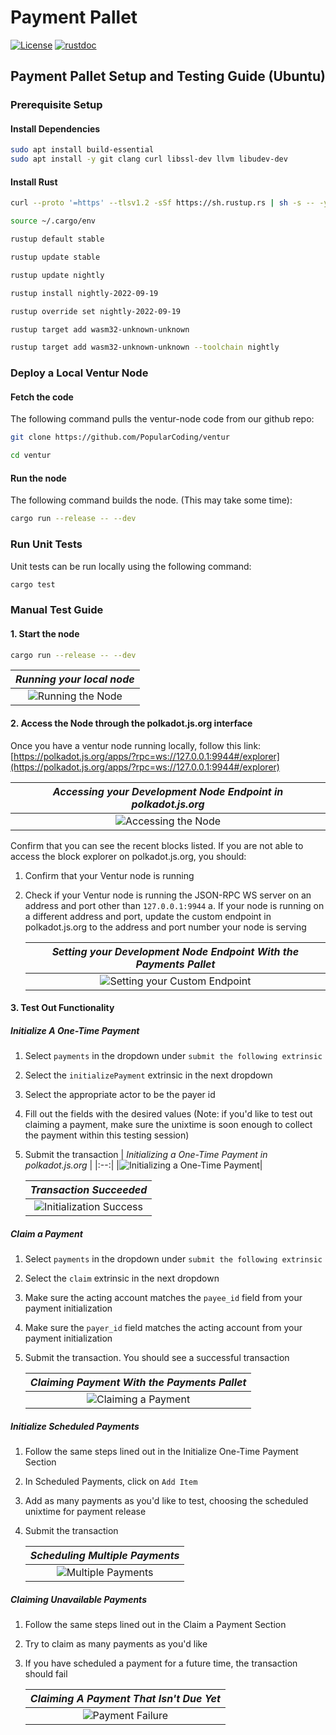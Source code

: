 # Payment Pallet

[![License](https://img.shields.io/github/license/Popular-Coding/ventur?color=green)](https://github.com/Popular-Coding/ventur/blob/main/LICENSE)
[![rustdoc](https://img.shields.io/badge/rustdoc-payment_pallet-informational)](https://docs.ventur.network/pallet_payments/index.html)

## Payment Pallet Setup and Testing Guide (Ubuntu)

### Prerequisite Setup

#### Install Dependencies

```bash
sudo apt install build-essential
sudo apt install -y git clang curl libssl-dev llvm libudev-dev
```

#### Install Rust

```bash
curl --proto '=https' --tlsv1.2 -sSf https://sh.rustup.rs | sh -s -- -y

source ~/.cargo/env

rustup default stable

rustup update stable

rustup update nightly

rustup install nightly-2022-09-19 

rustup override set nightly-2022-09-19

rustup target add wasm32-unknown-unknown

rustup target add wasm32-unknown-unknown --toolchain nightly
```

### Deploy a Local Ventur Node

#### Fetch the code

 The following command pulls the ventur-node code from our github repo:

```bash
git clone https://github.com/PopularCoding/ventur

cd ventur
 ```

#### Run the node

 The following command builds the node. (This may take some time):

 ```bash
cargo run --release -- --dev
```

### Run Unit Tests

Unit tests can be run locally using the following command:

```bash
cargo test
```

### Manual Test Guide

#### 1. Start the node

 ```bash
cargo run --release -- --dev
```

| _Running your local node_ |
|:--:|
|![Running the Node](docs/running-node.png)|

#### 2. Access the Node through the polkadot.js.org interface

Once you have a ventur node running locally, follow this link:
[https://polkadot.js.org/apps/?rpc=ws://127.0.0.1:9944#/explorer](https://polkadot.js.org/apps/?rpc=ws://127.0.0.1:9944#/explorer)

| _Accessing your Development Node Endpoint in polkadot.js.org_ |
|:--:|
|![Accessing the Node](docs/access-polkadot-js-org.png)|

Confirm that you can see the recent blocks listed.
If you are not able to access the block explorer on polkadot.js.org, you should:

1. Confirm that your Ventur node is running
2. Check if your Ventur node is running the JSON-RPC WS server on an address and port other than ```127.0.0.1:9944```
    a. If your node is running on a different address and port, update the custom endpoint in polkadot.js.org to the address and port number your node is serving

    | _Setting your Development Node Endpoint With the Payments Pallet_ |
    |:--:|
    |![Setting your Custom Endpoint](docs/setting-custom-endpoint.png)|

#### 3. Test Out Functionality

##### Initialize A One-Time Payment

1. Select `payments` in the dropdown under `submit the following extrinsic`
2. Select the `initializePayment` extrinsic in the next dropdown
3. Select the appropriate actor to be the payer id
4. Fill out the fields with the desired values (Note: if you'd like to test out claiming a payment, make sure the unixtime is soon enough to collect the payment within this testing session)
5. Submit the transaction
    | _Initializing a One-Time Payment in polkadot.js.org_ |
    |:--:|
    |![Initializing a One-Time Payment](docs/one-time-payment-init.png)|

    | _Transaction Succeeded_ |
    |:--:|
    |![Initialization Success](docs/init-success.png)|

##### Claim a Payment

1. Select `payments` in the dropdown under `submit the following extrinsic`
2. Select the `claim` extrinsic in the next dropdown
3. Make sure the acting account matches the `payee_id` field from your payment initialization
4. Make sure the `payer_id` field matches the acting account from your payment initialization
5. Submit the transaction. You should see a successful transaction

    | _Claiming Payment With the Payments Pallet_ |
    |:--:|
    |![Claiming a Payment](docs/claim-payment.png)|

##### Initialize Scheduled Payments

1. Follow the same steps lined out in the Initialize One-Time Payment Section
2. In Scheduled Payments, click on `Add Item`
3. Add as many payments as you'd like to test, choosing the scheduled unixtime for payment release
4. Submit the transaction

    | _Scheduling Multiple Payments_ |
    |:--:|
    |![Multiple Payments](docs/multiple-payments.png)|

##### Claiming Unavailable Payments

1. Follow the same steps lined out in the Claim a Payment Section
2. Try to claim as many payments as you'd like
3. If you have scheduled a payment for a future time, the transaction should fail

    | _Claiming A Payment That Isn't Due Yet_ |
    |:--:|
    |![Payment Failure](docs/payment-failure.png)|
